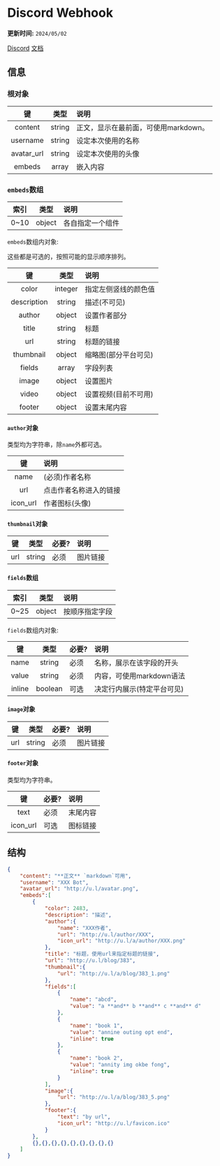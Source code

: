 # Discord Webhook

**更新时间:** `2024/05/02`

[Discord](https://discord.com/) [文档](https://discord.com/developers/docs/resources/webhook#execute-webhook)

## 信息

### 根对象

| 键 | 类型 | 说明 |
|:---:|:---:|:--- |
| content | string | 正文，显示在最前面，可使用markdown。 |
| username | string | 设定本次使用的名称 |
| avatar_url | string | 设定本次使用的头像 |
| embeds | array | 嵌入内容 |

### `embeds`数组

| 索引 | 类型 | 说明 |
| --- | --- |:--- |
| 0~10 | object | 各自指定一个组件 |

`embeds`数组内对象:

这些都是可选的，按照可能的显示顺序排列。

| 键 | 类型 | 说明 |
|:---:|:---:|:--- |
| color | integer | 指定左侧竖线的颜色值 |
| description | string | 描述(不可见) |
| author | object | 设置作者部分 |
| title | string | 标题 |
| url | string | 标题的链接 |
| thumbnail | object | 缩略图(部分平台可见) |
| fields | array | 字段列表 |
| image | object | 设置图片 |
| video | object | 设置视频(目前不可用) |
| footer | object | 设置末尾内容 |

#### `author`对象

类型均为字符串，除`name`外都可选。

| 键 | 说明 |
|:---:|:--- |
| name | (必须)作者名称 |
| url | 点击作者名称进入的链接 |
| icon_url | 作者图标(头像) |

#### `thumbnail`对象

| 键 | 类型 | 必要? | 说明 |
|:---:|:---:| --- |:--- |
| url | string | 必须 | 图片链接 |

#### `fields`数组

| 索引 | 类型 | 说明 |
| --- | --- |:--- |
| 0~25 | object | 按顺序指定字段 |

`fields`数组内对象:

| 键 | 类型 | 必要? | 说明 |
|:---:|:---:| --- |:--- |
| name | string | 必须 | 名称，展示在该字段的开头 |
| value | string | 必须 | 内容，可使用markdown语法 |
| inline | boolean | 可选 | 决定行内展示(特定平台可见) |

#### `image`对象

| 键 | 类型 | 必要? | 说明 |
|:---:|:---:| --- |:--- |
| url | string | 必须 | 图片链接 |

#### `footer`对象

类型均为字符串。

| 键 | 必要? | 说明 |
|:---:| --- |:--- |
| text | 必须 | 末尾内容 |
| icon_url | 可选 | 图标链接 |

## 结构

```json
{
	"content": "**正文** `markdown`可用",
	"username": "XXX Bot",
	"avatar_url": "http://u.l/avatar.png",
	"embeds":[
		{
			"color": 2483,
			"description": "描述",
			"author":{
				"name": "XXX作者",
				"url": "http://u.l/author/XXX",
				"icon_url": "http://u.l/a/author/XXX.png"
			},
			"title": "标题，使用url来指定标题的链接",
			"url": "http://u.l/blog/383",
			"thumbnail":{
				"url": "http://u.l/a/blog/383_1.png"
			},
			"fields":[
				{
					"name": "abcd",
					"value": "a **and** b **and** c **and** d"
				},
				{
					"name": "book 1",
					"value": "annine outing opt end",
					"inline": true
				},
				{
					"name": "book 2",
					"value": "annity img okbe fong",
					"inline": true
				}
			],
			"image":{
				"url": "http://u.l/a/blog/383_5.png"
			},
			"footer":{
				"text": "by url",
				"icon_url": "http://u.l/favicon.ico"
			}
		},
		{},{},{},{},{},{},{},{},{}
	]
}
```
